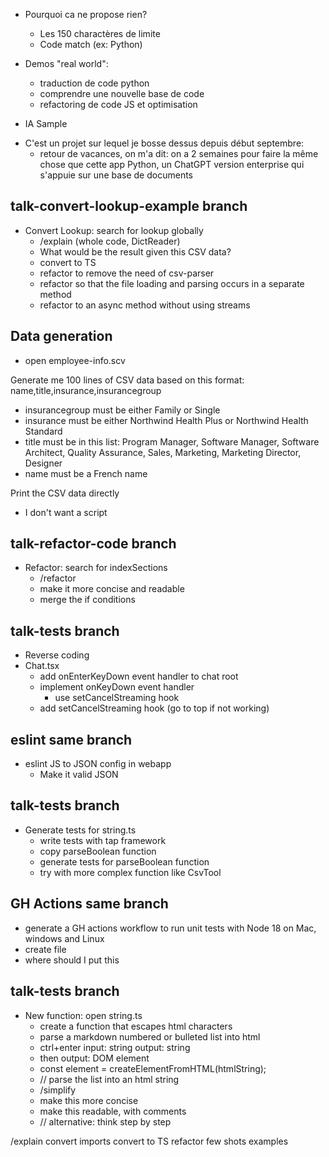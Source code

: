 * Pourquoi ca ne propose rien?
  - Les 150 charactères de limite
  - Code match (ex: Python)

* Demos "real world":
  - traduction de code python
  - comprendre une nouvelle base de code
  - refactoring de code JS et optimisation

* IA Sample
- C'est un projet sur lequel je bosse dessus depuis début septembre:
  * retour de vacances, on m'a dit: on a 2 semaines pour faire la même chose que cette app Python, un ChatGPT version enterprise qui s'appuie sur une base de documents

## talk-convert-lookup-example branch
- Convert Lookup: search for lookup globally
  * /explain (whole code, DictReader)
  * What would be the result given this CSV data?
  * convert to TS
  * refactor to remove the need of csv-parser
  * refactor so that the file loading and parsing occurs in a separate method
  * refactor to an async method without using streams

## Data generation
- open employee-info.scv

Generate me 100 lines of CSV data based on this format:
name,title,insurance,insurancegroup

- insurancegroup must be either Family or Single
- insurance must be either Northwind Health Plus or Northwind Health Standard
- title must be in this list: Program Manager, Software Manager, Software Architect, Quality Assurance, Sales, Marketing, Marketing Director, Designer
- name must be a French name

Print the CSV data directly

- I don't want a script

## talk-refactor-code branch
- Refactor: search for indexSections
  * /refactor
  * make it more concise and readable
  * merge the if conditions

## talk-tests branch
- Reverse coding
- Chat.tsx
  * add onEnterKeyDown event handler to chat root
  * implement onKeyDown event handler
    - use setCancelStreaming hook
  * add setCancelStreaming hook (go to top if not working)

## eslint same branch
- eslint JS to JSON config in webapp
  * Make it valid JSON

## talk-tests branch
- Generate tests for string.ts
  * write tests with tap framework
  * copy parseBoolean function
  * generate tests for parseBoolean function
  * try with more complex function like CsvTool

## GH Actions same branch
  * generate a GH actions workflow to run unit tests with Node 18 on Mac, windows and Linux
  * create file
  * where should I put this




## talk-tests branch
- New function: open string.ts
  * create a function that escapes html characters
  * parse a markdown numbered or bulleted list into html
   * ctrl+enter
    input: string
    output: string
  * then output: DOM element
  * const element = createElementFromHTML(htmlString);
  * // parse the list into an html string
  * /simplify
  * make this more concise
  * make this readable, with comments
  * // alternative: think step by step



/explain
convert imports
convert to TS
refactor
few shots examples